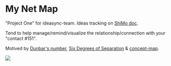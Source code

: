 # My Net Map

"Project One" for ideasync-team. Ideas tracking on [ShiMo doc](https://shimo.im/doc/AzxvZDGRrGIPhmVx).

Tend to help manage/remind/visualize the relationship/connection with your "contact #151".

Motived by [Dunbar's number](https://en.wikipedia.org/wiki/Dunbar%27s_number), [Six Degrees of Separation](https://en.wikipedia.org/wiki/Six_degrees_of_separation) & [concept-map](http://www.findtheconversation.com/concept-map/).

![](https://upload.wikimedia.org/wikipedia/commons/4/4a/Six_degrees_of_separation.svg)